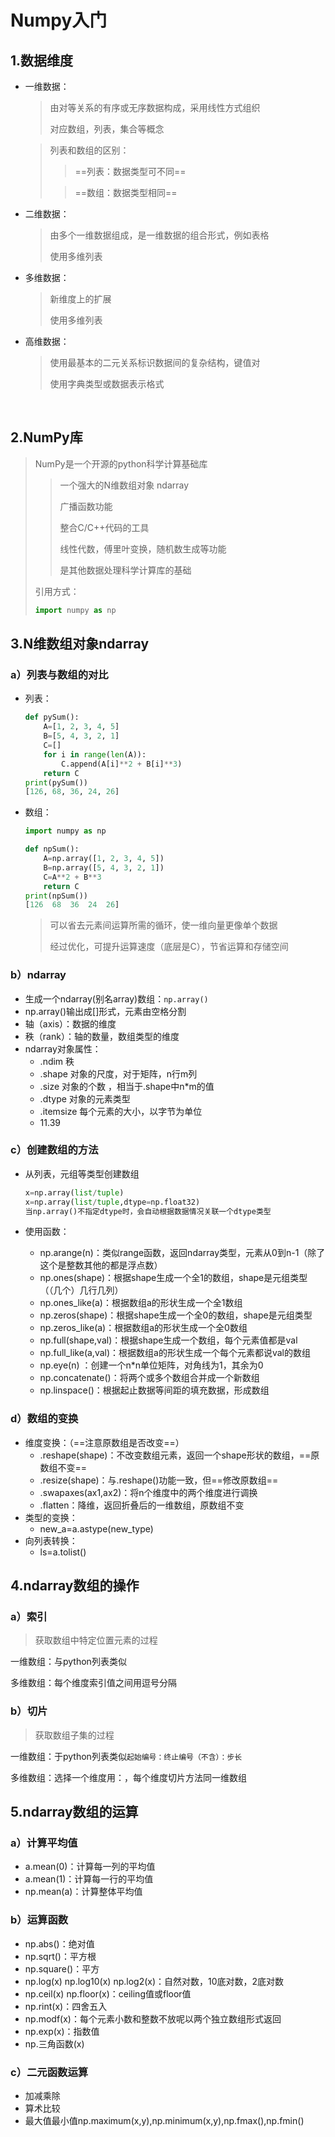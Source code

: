 # Numpy入门

## 1.数据维度

* 一维数据：

  >由对等关系的有序或无序数据构成，采用线性方式组织
  >
  >对应数组，列表，集合等概念

  >列表和数组的区别：
  >
  >> ==列表：数据类型可不同==
  >
  >> ==数组：数据类型相同==

* 二维数据：

  >由多个一维数据组成，是一维数据的组合形式，例如表格
  >
  >使用多维列表

* 多维数据：

  > 新维度上的扩展
  >
  > 使用多维列表

* 高维数据：

  > 使用最基本的二元关系标识数据间的复杂结构，键值对
  >
  > 使用字典类型或数据表示格式

​	

## 2.NumPy库

> NumPy是一个开源的python科学计算基础库
>
> > 一个强大的N维数组对象 ndarray
> >
> > 广播函数功能
> >
> > 整合C/C++代码的工具
> >
> > 线性代数，傅里叶变换，随机数生成等功能
> >
> > 是其他数据处理科学计算库的基础
>
> 引用方式：
>
> ```py
> import numpy as np
> ```



## 3.N维数组对象ndarray

### a）列表与数组的对比

* 列表：

  ```python
  def pySum():
      A=[1, 2, 3, 4, 5]
      B=[5, 4, 3, 2, 1]
      C=[]
      for i in range(len(A)):
          C.append(A[i]**2 + B[i]**3)
      return C
  print(pySum())
  [126, 68, 36, 24, 26]
  ```

* 数组：

  ```python
  import numpy as np
  
  def npSum():
      A=np.array([1, 2, 3, 4, 5])
      B=np.array([5, 4, 3, 2, 1])
      C=A**2 + B**3
      return C
  print(npSum())
  [126  68  36  24  26]
  ```

  > 可以省去元素间运算所需的循环，使一维向量更像单个数据
  >
  > 经过优化，可提升运算速度（底层是C），节省运算和存储空间

### b）ndarray

* 生成一个ndarray(别名array)数组：`np.array()`
* np.array()输出成[]形式，元素由空格分割
* 轴（axis）：数据的维度 
* 秩（rank）：轴的数量，数组类型的维度
* ndarray对象属性：
  * .ndim 秩
  * .shape 对象的尺度，对于矩阵，n行m列
  * .size 对象的个数 ，相当于.shape中n*m的值
  * .dtype 对象的元素类型
  * .itemsize 每个元素的大小，以字节为单位
  * 11.39

### c）创建数组的方法

* 从列表，元组等类型创建数组

  ```python
  x=np.array(list/tuple)
  x=np.array(list/tuple,dtype=np.float32)
  当np.array()不指定dtype时，会自动根据数据情况关联一个dtype类型
  ```

* 使用函数：

  * np.arange(n)：类似range函数，返回ndarray类型，元素从0到n-1（除了这个是整数其他的都是浮点数）
  * np.ones(shape)：根据shape生成一个全1的数组，shape是元组类型（（几个）几行几列）
  * np.ones_like(a)：根据数组a的形状生成一个全1数组
  * np.zeros(shape)：根据shape生成一个全0的数组，shape是元组类型
  * np.zeros_like(a)：根据数组a的形状生成一个全0数组
  * np.full(shape,val)：根据shape生成一个数组，每个元素值都是val
  * np.full_like(a,val)：根据数组a的形状生成一个每个元素都说val的数组
  * np.eye(n) ：创建一个n*n单位矩阵，对角线为1，其余为0
  * np.concatenate()：将两个或多个数组合并成一个新数组
  * np.linspace()：根据起止数据等间距的填充数据，形成数组

### d）数组的变换

* 维度变换：（==注意原数组是否改变==）
  * .reshape(shape)：不改变数组元素，返回一个shape形状的数组，==原数组不变==
  * .resize(shape)：与.reshape()功能一致，但==修改原数组==
  * .swapaxes(ax1,ax2)：将n个维度中的两个维度进行调换
  * .flatten：降维，返回折叠后的一维数组，原数组不变
* 类型的变换：
  * new_a=a.astype(new_type)
* 向列表转换：
  * ls=a.tolist()



## 4.ndarray数组的操作

### a）索引

> 获取数组中特定位置元素的过程

一维数组：与python列表类似

多维数组：每个维度索引值之间用逗号分隔



### b）切片

> 获取数组子集的过程

一维数组：于python列表类似`起始编号：终止编号（不含）：步长`

多维数组：选择一个维度用：，每个维度切片方法同一维数组



## 5.ndarray数组的运算

### a）计算平均值

* a.mean(0)：计算每一列的平均值
* a.mean(1)：计算每一行的平均值
* np.mean(a)：计算整体平均值

### b）运算函数

* np.abs()：绝对值
* np.sqrt()：平方根
* np.square()：平方
* np.log(x) np.log10(x) np.log2(x)：自然对数，10底对数，2底对数
* np.ceil(x) np.floor(x)：ceiling值或floor值
* np.rint(x)：四舍五入
* np.modf(x)：每个元素小数和整数不放呢以两个独立数组形式返回
* np.exp(x)：指数值
* np.三角函数(x)

### c）二元函数运算

* 加减乘除
* 算术比较
* 最大值最小值np.maximum(x,y),np.minimum(x,y),np.fmax(),np.fmin()